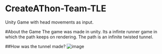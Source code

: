 # CreateAThon-Team-TLE
Unity Game with head movements as input.

#About the Game
The game was made in unity.
Its a infinte runner game in which the path keeps on rendering.
The path is an infinite twisted tunnel.

##How was the tunnel made?
![image](https://user-images.githubusercontent.com/44663554/189651435-34540a72-6856-47cb-876e-d455b32af26a.png)
